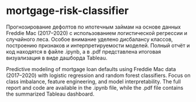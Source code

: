 # mortgage-risk-classifier
Прогнозирование дефолтов по ипотечным займам на основе данных Freddie Mac (2017–2020) с использованием логистической регрессии и случайного леса. Особое внимание уделено дисбалансу классов, построению признаков и интерпретируемости моделей.
Полный отчёт и код находятся в файле .ipynb, а в .pdf представлена итоговая визуализация в виде дашборда Tableau.

Predictive modeling of mortgage loan defaults using Freddie Mac data (2017–2020) with logistic regression and random forest classifiers. Focus on class imbalance, feature engineering, and model interpretability.
The full report and code are available in the .ipynb file, while the .pdf file contains the summarized Tableau dashboard.
